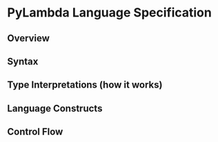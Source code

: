 # PyLambda Language Specification

## Overview

## Syntax

## Type Interpretations (how it works)

## Language Constructs

## Control Flow